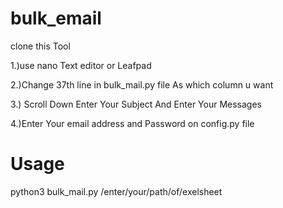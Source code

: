 # bulk_email
clone this Tool


1.)use nano Text editor or Leafpad

2.)Change 37th line in bulk_mail.py file
As which column u want

3.) Scroll Down Enter Your Subject And Enter Your Messages

4.)Enter Your email address and Password on config.py file


# Usage 
python3 bulk_mail.py /enter/your/path/of/exelsheet
